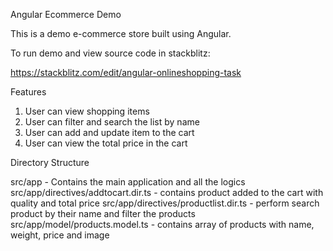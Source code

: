 
Angular Ecommerce Demo

This is a demo e-commerce store built using Angular.

To run demo and view source code in stackblitz:

https://stackblitz.com/edit/angular-onlineshopping-task


Features
1. User can view shopping items
2. User can filter and search the list by name
3. User can add and update item to the cart
4. User can view the total price in the cart


Directory Structure

src/app - Contains the main application and all the logics
src/app/directives/addtocart.dir.ts - contains product added to the cart with quality and total price
src/app/directives/productlist.dir.ts - perform search product by their name and filter the products
src/app/model/products.model.ts - contains array of products with name, weight, price and image


